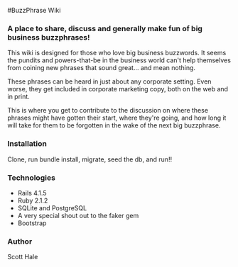 #BuzzPhrase Wiki

### A place to share, discuss and generally make fun of big business buzzphrases!

This wiki is designed for those who love big business buzzwords. It seems the pundits and powers-that-be in the business world can't help themselves from coining new phrases that sound great... and mean nothing.

These phrases can be heard in just about any corporate setting. Even worse, they get included in corporate marketing copy, both on the web and in print.

This is where you get to contribute to the discussion on where these phrases might have gotten their start, where they're going, and how long it will take for them to be forgotten in the wake of the next big buzzphrase.

### Installation

Clone, run bundle install, migrate, seed the db, and run!!

### Technologies

- Rails 4.1.5
- Ruby 2.1.2
- SQLite and PostgreSQL
- A very special shout out to the faker gem
- Bootstrap


### Author

Scott Hale
